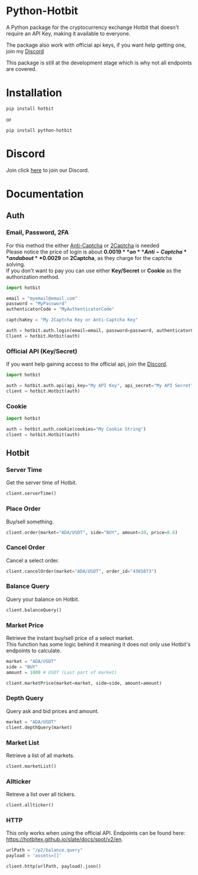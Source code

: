 # Python-Hotbit
A Python package for the cryptocurrency exchange Hotbit that doesn't require an API Key, making it available to everyone.

The package also work with official api keys, if you want help getting one, join my <a href="https://discord.gg/FAK6yVQFE3" target="_blank">Discord</a>

This package is still at the development stage which is why not all endpoints are covered.

# Installation
```
pip install hotbit
```
or 
```
pip install python-hotbit
```

# Discord
Join click <a href="https://discord.gg/FAK6yVQFE3" target="_blank">here</a> to join our Discord.

# Documentation
## Auth
### Email, Password, 2FA
For this method the either [Anti-Captcha](https://anti-captcha.com/) or [2Captcha](https://2captcha.com/) is needed  
Please notice the price of login is about **$0.0019** on **Anti-Captcha** and about **$0.0029** on **2Captcha**, as they charge for the captcha solving.  
If you don't want to pay you can use either **Key/Secret** or **Cookie** as the authorization method.
```python
import hotbit

email = "myemail@email.com"
password = "MyPassword"
authenticatorCode = "MyAuthenticatorCode"

captchaKey = "My 2Captcha Key or Anti-Captcha Key"

auth = hotbit.auth.login(email=email, password=password, authenticatorCode=authenticatorCode, antiCaptcha=captchaKey)
Client = hotbit.Hotbit(auth)
```
### Official API (Key/Secret)
If you want help gaining access to the official api, join the <a href="https://discord.gg/FAK6yVQFE3" target="_blank">Discord</a>.
```python
import hotbit

auth = hotbit.auth.api(api_key="My API Key", api_secret="My API Secret")
client = hotbit.Hotbit(auth)
```  
### Cookie
```python
import hotbit

auth = hotbit.auth.cookie(cookies="My Cookie String")
client = hotbit.Hotbit(auth)
```  
  
  

## Hotbit
### Server Time
Get the server time of Hotbit.
```python
client.serverTime()
```

### Place Order
Buy/sell something.
```python
client.order(market="ADA/USDT", side="BUY", amount=10, price=0.6)
```

### Cancel Order
Cancel a select order.
```python
client.cancelOrder(market="ADA/USDT", order_id="4365873")
```

### Balance Query
Query your balance on Hotbit.
```python
client.balanceQuery()
```

### Market Price
Retrieve the instant buy/sell price of a select market.  
This function has some logic behind it meaning it does not only use Hotbit's endpoints to calculate.
```python
market = "ADA/USDT"
side = "BUY"
amount = 1000 # USDT (Last part of market)

client.marketPrice(market=market, side=side, amount=amount)
```

### Depth Query
Query ask and bid prices and amount.
```python
market = "ADA/USDT"
client.depthQuery(market)
```

### Market List
Retrieve a list of all markets.
```python
client.marketList()
```

### Allticker
Retreve a list over all tickers.
```python
client.allticker()
```

### HTTP
This only works when using the official API. Endpoints can be found here: <a href="https://hotbitex.github.io/slate/docs/spot/v2/en" target="_blank">https://hotbitex.github.io/slate/docs/spot/v2/en</a>.
```python
urlPath = "/p2/balance.query"
payload = 'assets=[]'

client.http(urlPath, payload).json()
```
